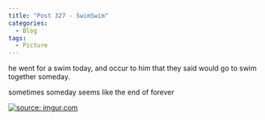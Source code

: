 ```yaml
---
title: "Post 327 - SwimSwim"
categories:
  - Blog
tags:
  - Picture
---
```


he went for a swim today, and occur to him that they said would go to swim together someday.

sometimes someday seems like the end of forever

<a href="https://imgur.com/dfnS4u8"><img src="https://imgur.com/dfnS4u8.jpg" title="source: imgur.com" /></a>

<script src="https://utteranc.es/client.js"
        repo="serendipityinlife/serendipityinlife.github.io"
        issue-term="pathname"
        theme="github-light"
        crossorigin="anonymous"
        async>
</script>


